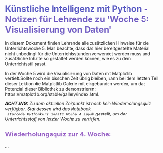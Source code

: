 # **<span style="color: #6162C5;">Künstliche Intelligenz mit Python</span>  <span style="color: #7865C6;"> - Notizen für Lehrende zu 'Woche 5: Visualisierung von Daten'</span>** 

In diesem Dokument finden Lehrende alle zusätzlichen Hinweise für die Unterrichtswoche 5. Man beachte, dass das hier bereitgestellte Material nicht unbedingt für die Unterrichtsstunden verwendet werden muss und zusätzliche Inhalte so gestaltet werden können, wie es zu dem Unterrichtsstil passt. 

In der Woche 5 wird die Visualisierung von Daten mit Matplotlib vertieft.Sollte noch ein bisschen Zeit übrig bleiben, kann bei dem letzten Teil dieser Lektion die Matplotlib Galerie mit eingebunden werden, um das Potenzial dieser Bibliothek zu demonstrieren: https://matplotlib.org/stable/gallery/index.html. 

***ACHTUNG:*** *Zu dem aktuellen Zeitpunkt ist noch kein Wiederholungsquiz verfügbar. Stattdessen wird das Notebook `_starcode_Pythonkurs_zusatz_Woche_4.ipynb` gestellt, um den Unterrichtsstoff von letzter Woche zu vertiefen.*

## <span style="color: #9C68C8;">Wiederholungsquiz zur 4. Woche:</span>
...